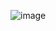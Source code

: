 ![image](https://user-images.githubusercontent.com/37912494/192144711-3bc6d993-9780-4777-a07f-ba5f5add9021.png)

